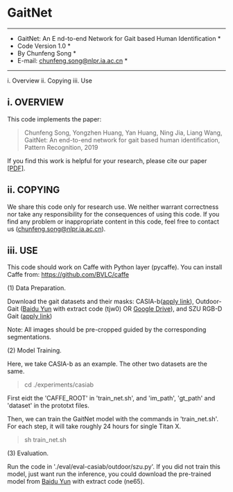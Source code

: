 # GaitNet
--------------------------------------------------------------------------------
* GaitNet: An E nd-to-end Network for Gait based Human Identification *
* Code Version 1.0                                                             *
* By Chunfeng Song                                                             *
* E-mail: chunfeng.song@nlpr.ia.ac.cn                                          *
---------------------------------------------------------------------------------

i.    Overview
ii.   Copying
iii.  Use

i. OVERVIEW
-----------------------------
This code implements the paper:

>Chunfeng Song, Yongzhen Huang, Yan Huang, Ning Jia, Liang Wang, GaitNet: An end-to-end network for gait based human identification, Pattern Recognition, 2019

If you find this work is helpful for your research, please cite our paper [[PDF]](https://www.sciencedirect.com/science/article/pii/S0031320319302912).

ii. COPYING
-----------------------------
We share this code only for research use. We neither warrant 
correctness nor take any responsibility for the consequences of 
using this code. If you find any problem or inappropriate content
in this code, feel free to contact us (chunfeng.song@nlpr.ia.ac.cn).

iii. USE
-----------------------------
This code should work on Caffe with Python layer (pycaffe). You can install Caffe from: https://github.com/BVLC/caffe

(1) Data Preparation.

Download the gait datasets and their masks: CASIA-b([apply link](http://www.cbsr.ia.ac.cn/china/Gait%20Databases%20CH.asp)), Outdoor-Gait ([Baidu Yun](https://pan.baidu.com/s/1oW6u9olOZtQTYOW_8wgLow) with extract code (tjw0) OR [Google Drive](https://drive.google.com/drive/folders/1XRWq40G3Zk03YaELywxuVKNodul4TziG?usp=sharing)), and SZU RGB-D Gait ([apply link](https://faculty.sustech.edu.cn/yusq/))

Note: All images should be pre-cropped guided by the corresponding segmentations.

(2) Model Training.

Here, we take CASIA-b as an example. The other two datasets are the same.
>cd ./experiments/casiab

First eidt the 'CAFFE_ROOT' in 'train_net.sh', and 'im_path', 'gt_path' and 'dataset' in the prototxt files. 

Then, we can train the GaitNet model with the commands in 'train_net.sh'. For each step, it will take roughly 24 hours for single Titan X.
>sh train_net.sh

(3) Evaluation.

Run the code in './eval/eval-casiab/outdoor/szu.py'. If you did not train this model, just want run the inference, you could download the pre-trained model from [Baidu Yun](https://pan.baidu.com/s/111N5wcsZ09jjA9rpMrM1Qw) with extract code (ne65).
